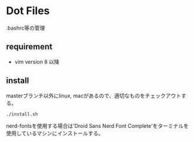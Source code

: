 # Dot Files

.bashrc等の管理

## requirement
* vim version 8 以降

## install
masterブランチ以外にlinux, macがあるので、適切なものをチェックアウトする。
```
./install.sh
```

nerd-fontsを使用する場合は'Droid Sans Nerd Font Complete'をターミナルを使用しているマシンにインストールする。

